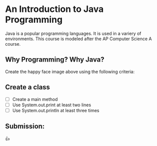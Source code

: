# An Introduction to Java Programming 

Java is a popular programming languages.  It is used in a variery of environments.  This course is modeled after the AP Computer Science A course.

## Why Programming? Why Java?

Create the happy face image above using the following criteria:

## Create a class
- [ ] Create a main method
- [ ] Use System.out.print at least two lines
- [ ] Use System.out.println at least three times

## Submission:
:+1:
